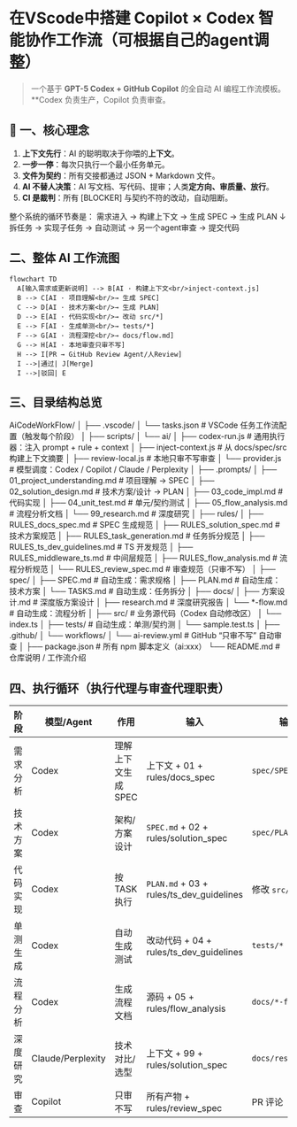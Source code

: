 # 在VScode中搭建 Copilot × Codex 智能协作工作流（可根据自己的agent调整）
> 一个基于 **GPT-5 Codex + GitHub Copilot** 的全自动 AI 编程工作流模板。  
> **Codex 负责生产，Copilot 负责审查。

## 🧭 一、核心理念

1. **上下文先行**：AI 的聪明取决于你喂的**上下文**。
2. **一步一停**：每次只执行一个最小任务单元。
3. **文件为契约**：所有交接都通过 JSON + Markdown 文件。
4. **AI 不替人决策**：AI 写文档、写代码、提审；人类**定方向、审质量、放行**。
5. **CI 是裁判**：所有 [BLOCKER] 与契约不符的改动，自动阻断。

整个系统的循环节奏是：
需求进入 → 构建上下文 → 生成 SPEC → 生成 PLAN
   ↓
拆任务 → 实现子任务 → 自动测试 → 另一个agent审查 → 提交代码


## 二、整体 AI 工作流图
```mermaid
flowchart TD
  A[输入需求或更新说明] --> B[AI · 构建上下文<br/>inject-context.js]
  B --> C[AI · 项目理解<br/>→ 生成 SPEC]
  C --> D[AI · 技术方案<br/>→ 生成 PLAN]
  D --> E[AI · 代码实现<br/>→ 改动 src/*]
  E --> F[AI · 生成单测<br/>→ tests/*]
  F --> G[AI · 流程深挖<br/>→ docs/flow.md]
  G --> H[AI · 本地审查只审不写]
  H --> I[PR → GitHub Review Agent/人Review]
  I -->|通过| J[Merge]
  I -->|驳回| E

```

## 三、目录结构总览
AiCodeWorkFlow/
│
├── .vscode/
│   └── tasks.json                      # VSCode 任务工作流配置（触发每个阶段）
│
├── scripts/
│   └── ai/
│       ├── codex-run.js                # 通用执行器：注入 prompt + rule + context
│       ├── inject-context.js           # 从 docs/spec/src 构建上下文摘要
│       ├── review-local.js             # 本地只审不写审查
│       └── provider.js                 # 模型调度：Codex / Copilot / Claude / Perplexity
│
├── .prompts/
│   ├── 01_project_understanding.md     # 项目理解 → SPEC
│   ├── 02_solution_design.md           # 技术方案/设计 → PLAN
│   ├── 03_code_impl.md                 # 代码实现
│   ├── 04_unit_test.md                 # 单元/契约测试
│   ├── 05_flow_analysis.md             # 流程分析文档
│   └── 99_research.md                  # 深度研究
│
├── rules/
│   ├── RULES_docs_spec.md              # SPEC 生成规范
│   ├── RULES_solution_spec.md          # 技术方案规范
│   ├── RULES_task_generation.md        # 任务拆分规范
│   ├── RULES_ts_dev_guidelines.md      # TS 开发规范
│   ├── RULES_middleware_ts.md          # 中间层规范
│   ├── RULES_flow_analysis.md          # 流程分析规范
│   └── RULES_review_spec.md            # 审查规范（只审不写）
│
├── spec/
│   ├── SPEC.md                         # 自动生成：需求规格
│   ├── PLAN.md                         # 自动生成：技术方案
│   └── TASKS.md                        # 自动生成：任务拆分
│
├── docs/
│   ├── 方案设计.md                      # 深度版方案设计
│   ├── research.md                     # 深度研究报告
│   └── *-flow.md                       # 自动生成：流程分析
│
├── src/                                # 业务源代码（Codex 自动修改区）
│   └── index.ts
│
├── tests/                              # 自动生成：单测/契约测
│   └── sample.test.ts
│
├── .github/
│   └── workflows/
│       └── ai-review.yml               # GitHub “只审不写” 自动审查
│
├── package.json                        # 所有 npm 脚本定义（ai:xxx）
└── README.md                           # 仓库说明 / 工作流介绍


## 四、执行循环（执行代理与审查代理职责）
| 阶段   | 模型/Agent          | 作用           | 输入                                       | 输出                 |
| ---- | ----------------- | ------------ | ---------------------------------------- | ------------------ |
| 需求分析 | Codex             | 理解上下文生成 SPEC | 上下文 + 01 + rules/docs_spec               | `spec/SPEC.md`     |
| 技术方案 | Codex             | 架构/方案设计      | `SPEC.md` + 02 + rules/solution_spec     | `spec/PLAN.md`     |
| 代码实现 | Codex             | 按 TASK 执行    | `PLAN.md` + 03 + rules/ts_dev_guidelines | 修改 `src/*`         |
| 单测生成 | Codex             | 自动生成测试       | 改动代码 + 04 + rules/ts_dev_guidelines      | `tests/*`          |
| 流程分析 | Codex             | 生成流程文档       | 源码 + 05 + rules/flow_analysis            | `docs/*-flow.md`   |
| 深度研究 | Claude/Perplexity | 技术对比/选型      | 上下文 + 99 + rules/solution_spec           | `docs/research.md` |
| 审查   | Copilot           | 只审不写         | 所有产物 + rules/review_spec                 | PR 评论              |

